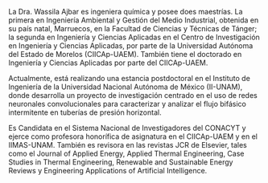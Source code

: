 La Dra. Wassila Ajbar es ingeniera química y posee does maestrías. La primera en Ingeniería Ambiental y Gestión del Medio Industrial, obtenida en su país natal, Marruecos, en la Facultad de Ciencias y Técnicas de Tánger; la segunda en Ingeniería y Ciencias Aplicadas en el Centro de Investigación en Ingeniería y Ciencias Aplicadas, por parte de la Universidad Autónoma del Estado de Morelos (CIICAp-UAEM). También tiene el doctorado en Ingeniería y Ciencias Aplicadas por parte del CIICAp-UAEM.

Actualmente, está realizando una estancia postdoctoral en el Instituto de Ingeniería de la Universidad Nacional Autónoma de México (II-UNAM), donde desarrolla un proyecto de investigación centrado en el uso de redes neuronales convolucionales para caracterizar y analizar el flujo bifásico intermitente en tuberías de presión horizontal.

Es Candidata en el Sistema Nacional de Investigadores del CONACYT y ejerce como profesora honorífica de asignatura en el CIICAp-UAEM y en el IIMAS-UNAM. También es revisora en las revistas JCR de Elsevier, tales como el Journal of Applied Energy, Applied Thermal Engineering, Case Studies in Thermal Engineering, Renewable and Sustainable Energy Reviews y Engineering Applications of Artificial Intelligence.

